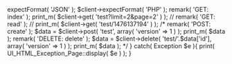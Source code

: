 <?php
(@include '../../vendor/autoload.php') or die('Please use composer to install required packages.' . PHP_EOL);

use \CeusMedia\REST\Client as Client;

error_reporting( E_ALL );
\Loader::registerNew( 'php', NULL, './src/' );
new UI_DevOutput;

$baseUri	= 'http://'.getEnv( 'SERVER_NAME' ).':'.getEnv( 'SERVER_PORT' ).dirname( getEnv( 'REQUEST_URI' ) ).'/Server/';

try{
	$client	= new Client( $baseUri );
	$client->expectFormat( 'JSON' );
	$client->expectFormat( 'PHP' );

	remark( 'GET: index' );
	print_m( $client->get( 'test?limit=2&page=2' ) );

//	remark( 'GET: read' );
//	print_m( $client->get( 'test/1476137194' ) );

	/*
	remark( 'POST: create' );
	$data	= $client->post( 'test', array( 'version' => 1 ) );
	print_m( $data );

	remark( 'DELETE: delete' );
	$data	= $client->delete( 'test/'.$data['id'], array( 'version' => 1 ) );
	print_m( $data );
	*/
}
catch( Exception $e ){
	print( UI_HTML_Exception_Page::display( $e ) );
}

